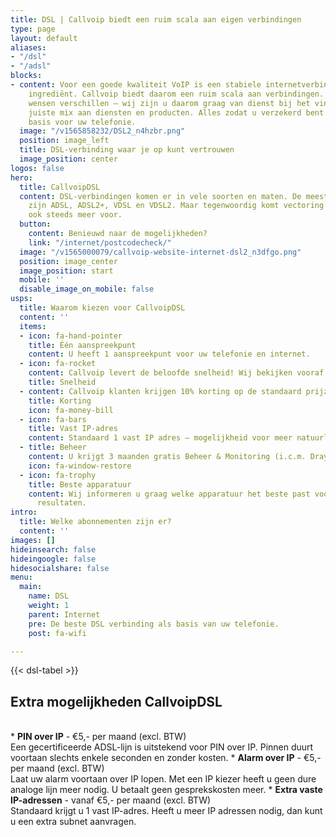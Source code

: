 ```yaml
---
title: DSL | Callvoip biedt een ruim scala aan eigen verbindingen
type: page
layout: default
aliases:
- "/dsl"
- "/adsl"
blocks:
- content: Voor een goede kwaliteit VoIP is een stabiele internetverbinding een noodzakelijk
    ingrediënt. Callvoip biedt daarom een ruim scala aan verbindingen. Situaties en
    wensen verschillen – wij zijn u daarom graag van dienst bij het vinden van de
    juiste mix aan diensten en producten. Alles zodat u verzekerd bent van de beste
    basis voor uw telefonie.
  image: "/v1565858232/DSL2_n4hzbr.png"
  position: image_left
  title: DSL-verbinding waar je op kunt vertrouwen
  image_position: center
logos: false
hero:
  title: CallvoipDSL
  content: DSL-verbindingen komen er in vele soorten en maten. De meestvoorkomende
    zijn ADSL, ADSL2+, VDSL en VDSL2. Maar tegenwoordig komt vectoring en bonding
    ook steeds meer voor.
  button:
    content: Benieuwd naar de mogelijkheden?
    link: "/internet/postcodecheck/"
  image: "/v1565000079/callvoip-website-internet-dsl2_n3dfgo.png"
  position: image_center
  image_position: start
  mobile: ''
  disable_image_on_mobile: false
usps:
  title: Waarom kiezen voor CallvoipDSL
  content: ''
  items:
  - icon: fa-hand-pointer
    title: Één aanspreekpunt
    content: U heeft 1 aanspreekpunt voor uw telefonie en internet.
  - icon: fa-rocket
    content: Callvoip levert de beloofde snelheid! Wij bekijken vooraf met u de mogelijkheden.
    title: Snelheid
  - content: Callvoip klanten krijgen 10% korting op de standaard prijzen.
    title: Korting
    icon: fa-money-bill
  - icon: fa-bars
    title: Vast IP-adres
    content: Standaard 1 vast IP adres – mogelijkheid voor meer natuurlijk.
  - title: Beheer
    content: U krijgt 3 maanden gratis Beheer & Monitoring (i.c.m. Draytek router).
    icon: fa-window-restore
  - icon: fa-trophy
    title: Beste apparatuur
    content: Wij informeren u graag welke apparatuur het beste past voor de beste
      resultaten.
intro:
  title: Welke abonnementen zijn er?
  content: ''
images: []
hideinsearch: false
hideingoogle: false
hidesocialshare: false
menu:
  main:
    name: DSL
    weight: 1
    parent: Internet
    pre: De beste DSL verbinding als basis van uw telefonie.
    post: fa-wifi

---
```


{{< dsl-tabel >}}
<br>
## Extra mogelijkheden CallvoipDSL
<br>
* <b>PIN over IP</b> - €5,- per maand (excl. BTW)<br> Een gecertificeerde ADSL-lijn is uitstekend voor PIN over IP. Pinnen duurt voortaan slechts enkele seconden en zonder kosten.
* <b>Alarm over IP</b> - €5,- per maand (excl. BTW) <br> Laat uw alarm voortaan over IP lopen. Met een IP kiezer heeft u geen dure analoge lijn meer nodig. U betaalt geen gesprekskosten meer.
* <b>Extra vaste IP-adressen</b> - vanaf €5,- per maand (excl. BTW) <br> Standaard krijgt u 1 vast IP-adres. Heeft u meer IP adressen nodig, dan kunt u een extra subnet aanvragen.
